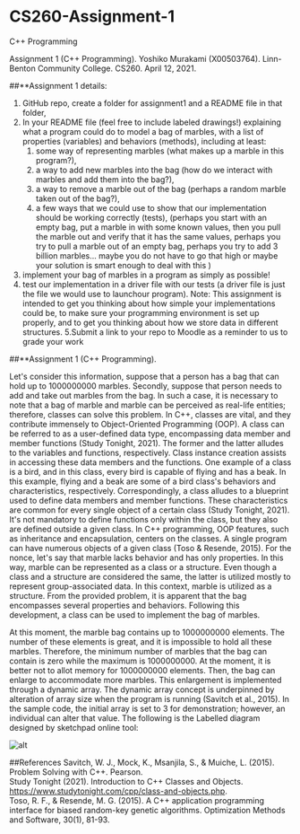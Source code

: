 # CS260-Assignment-1
C++ Programming 


Assignment 1 (C++ Programming). 
Yoshiko Murakami (X00503764). 
Linn-Benton Community College. 
CS260. 
April 12, 2021. 
  
  
  
  
  
##**Assignment 1 details:

1.	GitHub repo, create a folder for assignment1 and a README file in that folder,
2.	In your README file (feel free to include labeled drawings!) explaining what a program could do to model a bag of marbles, with a list of properties (variables) and behaviors (methods), including at least:
    1.	some way of representing marbles (what makes up a marble in this program?),
    2.	a way to add new marbles into the bag (how do we interact with marbles and add them into the bag?),
    3.	a way to remove a marble out of the bag (perhaps a random marble taken out of the bag?),
    4.	a few ways that we could use to show that our implementation should be working correctly (tests),
        (perhaps you start with an empty bag, put a marble in with some known values, then you pull the marble out and verify that it has the same values, perhaps            you try to pull a marble out of an empty bag, perhaps you try to add 3 billion marbles... maybe you do not have to go that high or maybe your solution is            smart enough to deal with this  )
3.	implement your bag of marbles in a program as simply as possible!
4.	test our implementation in a driver file with our tests (a driver file is just the file we would use to launchour program). 
Note: This assignment is intended to get you thinking about how simple your implementations could be, to make sure your programming environment is set up properly, and to get you thinking about how we store data in different structures.
    5.Submit a link to your repo to Moodle as a reminder to us to grade your work
  
  
  
  
  
  
  
##**Assignment 1 (C++ Programming). 
  
Let's consider this information, suppose that a person has a bag that can hold up to 1000000000 marbles. Secondly, suppose that person needs to add and take out marbles from the bag. In such a case, it is necessary to note that a bag of marble and marble can be perceived as real-life entities; therefore, classes can solve this problem. In C++, classes are vital, and they contribute immensely to Object-Oriented Programming (OOP). A class can be referred to as a user-defined data type, encompassing data member and member functions (Study Tonight, 2021). The former and the latter alludes to the variables and functions, respectively. Class instance creation assists in accessing these data members and the functions. One example of a class is a bird, and in this class, every bird is capable of flying and has a beak. In this example, flying and a beak are some of a bird class's behaviors and characteristics, respectively. 
Correspondingly, a class alludes to a blueprint used to define data members and member functions. These characteristics are common for every single object of a certain class (Study Tonight, 2021). It's not mandatory to define functions only within the class, but they also are defined outside a given class. In C++ programming, OOP features, such as inheritance and encapsulation, centers on the classes. A single program can have numerous objects of a given class (Toso & Resende, 2015). For the nonce, let's say that marble lacks behavior and has only properties. In this way, marble can be represented as a class or a structure. Even though a class and a structure are considered the same, the latter is utilized mostly to represent group-associated data. In this context, marble is utilized as a structure. From the provided problem, it is apparent that the bag encompasses several properties and behaviors. Following this development, a class can be used to implement the bag of marbles.
  
At this moment, the marble bag contains up to 1000000000 elements. The number of these elements is great, and it is impossible to hold all these marbles. Therefore, the minimum number of marbles that the bag can contain is zero while the maximum is 1000000000. At the moment, it is better not to allot memory for 1000000000 elements. Then, the bag can enlarge to accommodate more marbles. This enlargement is implemented through a dynamic array. The dynamic array concept is underpinned by alteration of array size when the program is running (Savitch et al., 2015). In the sample code, the initial array is set to 3 for demonstration; however, an individual can alter that value. The following is the Labelled diagram designed by sketchpad online tool:
  
 ![alt]()
 
 

##References
Savitch, W. J., Mock, K., Msanjila, S., & Muiche, L. (2015). Problem Solving with C++. 
	Pearson.  
Study Tonight (2021). Introduction to C++ Classes and Objects. 
	https://www.studytonight.com/cpp/class-and-objects.php.  
Toso, R. F., & Resende, M. G. (2015). A C++ application programming interface for biased 
	random-key genetic algorithms. Optimization Methods and Software, 30(1), 81-93.  


